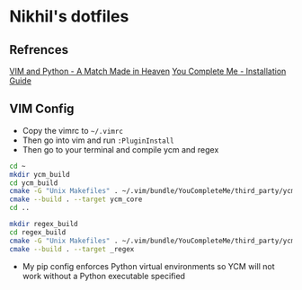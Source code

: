 # Nikhil's dotfiles
## Refrences
[VIM and Python - A Match Made in Heaven](rp1)
[You Complete Me - Installation Guide](ycm1)

## VIM Config
* Copy the vimrc to `~/.vimrc`
* Then go into vim and run `:PluginInstall`
* Then go to your terminal and compile ycm and regex
```sh
cd ~
mkdir ycm_build
cd ycm_build
cmake -G "Unix Makefiles" . ~/.vim/bundle/YouCompleteMe/third_party/ycmd/cpp
cmake --build . --target ycm_core
cd ..

mkdir regex_build
cd regex_build
cmake -G "Unix Makefiles" . ~/.vim/bundle/YouCompleteMe/third_party/ycmd/third_party/cregex
cmake --build . --target _regex
```
* My pip config enforces Python virtual environments so YCM will not work without a Python executable specified

[rp1]: https://realpython.com/vim-and-python-a-match-made-in-heaven/
[ycm1]: https://github.com/Valloric/YouCompleteMe#full-installation-guide
